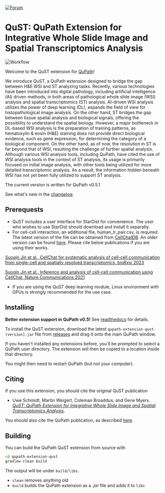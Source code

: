 [![Forum](https://img.shields.io/badge/forum-image.sc-green)](https://forum.image.sc/tag/qupath)

# QuST: QuPath Extension for Integrative Whole Slide Image and Spatial Transcriptomics Analysis
![Workflow](./artifacts/diagram.png)

Welcome to the QuST extension for [QuPath](http://qupath.github.io)!

We introduce QuST, a QuPath extension designed to bridge the gap between H&E WSI and ST analyzing tasks. 
Recently, various technologies have been introduced into digital pathology, including artificial intelligence (AI) driven methods, in both areas of pathological whole slide image (WSI) analysis and spatial transcriptomics (ST) analysis. AI-driven WSI analysis utilizes the power of deep learning (DL), expands the field of view for histopathological image analysis.  On the other hand, ST bridges the gap between tissue spatial analysis and biological signals, offering the possibility to understand the spatial biology. However, a major bottleneck in DL-based WSI analysis is the preparation of training patterns, as hematoxylin & eosin (H&E) staining does not provide direct biological evidence, such as gene expression, for determining the category of a biological component. On the other hand, as of now, the resolution in ST is far beyond that of WSI, resulting the challenge of further spatial analysis. Although various WSI analysis tools, including QuPath, have cited the use of WSI analysis tools in the context of ST analysis, its usage is primarily focused on initial image analysis, with other tools being utilized for more detailed transcriptomic analysis. As a result, the information hidden beneath WSI has not yet been fully utilized to support ST analysis.

The current version is written for QuPath v0.5.1

See what's new in the [changelog](CHANGELOG.md);


## Prerequests

- QuST includes a user interface for StarDist for convenience. The user who wishes to use StarDist should download and install it separatly.
- For cell-cell interaction, an additional file, human_lr_pair.csv, is required. The latest version of the file can be obtained from [CellChatDB](https://github.com/jinworks/CellChat/tree/main). An older version can be found [here](./cci_datasets/human_lr_pair.csv). Please cite below publications if you are using their works.

[Suoqin Jin et al., CellChat for systematic analysis of cell-cell communication from single-cell and spatially resolved transcriptomics, bioRxiv 2023](https://biorxiv.org/cgi/content/short/2023.11.05.565674v1)

[Suoqin Jin et al., Inference and analysis of cell-cell communication using CellChat, Nature Communications 2021](https://www.nature.com/articles/s41467-021-21246-9)

- If you are using the QuST deep learning module, Linux environment with GPUs is strongly recommended for the use case.


## Installing

**Better extension support in QuPath v0.5!**
See [readthedocs](https://qupath.readthedocs.io/en/0.5/docs/intro/extensions.html) for details.

To install the QuST extension, download the latest `qupath-extension-qust-[version].jar` file from [releases](https://github.com/qupath/qupath-extension-qust/releases) and drag it onto the main QuPath window.

If you haven't installed any extensions before, you'll be prompted to select a QuPath user directory.
The extension will then be copied to a location inside that directory.

You might then need to restart QuPath (but not your computer).


## Citing

If you use this extension, you should cite the original QuST publication

- Uwe Schmidt, Martin Weigert, Coleman Broaddus, and Gene Myers.  
[*QuST: QuPath Extension for Integrative Whole Slide Image and Spatial Transcriptomics Analysis*](https://arxiv.org/abs/2406.01613).  

You should also cite the QuPath publication, as described [here](https://qupath.readthedocs.io/en/stable/docs/intro/citing.html).


## Building

You can build the QuPath QuST extension from source with

```bash
cd qupath-extension-qust
gradlew clean build
```

The output will be under `build/libs`.

* `clean` removes anything old
* `build` builds the QuPath extension as a *.jar* file and adds it to `libs`